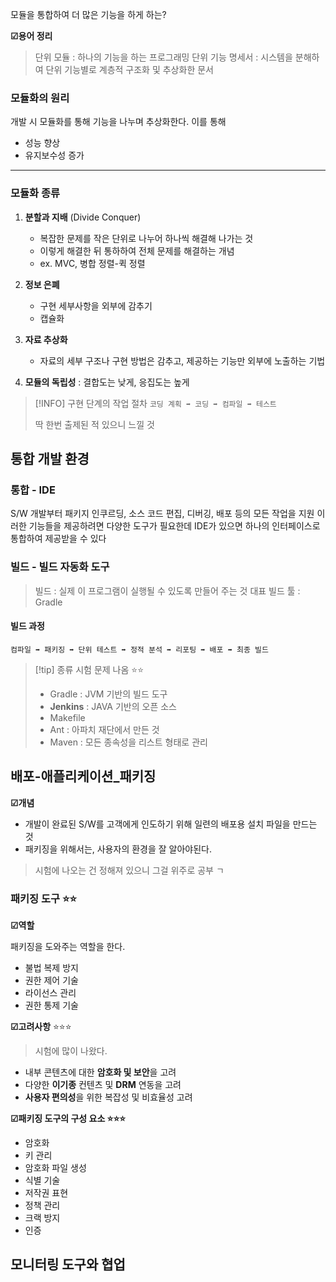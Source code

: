 
모듈을 통합하여 더 많은 기능을 하게 하는?

**☑용어 정리** 
> 단위 모듈 : 하나의 기능을 하는 프로그래밍 
> 단위 기능 명세서 : 시스템을 분해하여 단위 기능별로 계층적 구조화 및 추상화한 문서

### 모듈화의 원리 
개발 시 모듈화를 통해 기능을 나누며 추상화한다.
이를 통해
- 성능 향상
- 유지보수성 증가

---
### 모듈화 종류 
1. **분할과 지배** (Divide Conquer)
	- 복잡한 문제를 작은 단위로 나누어 하나씩 해결해 나가는 것 
	- 이렇게 해결한 뒤 통하하여 전체 문제를 해결하는 개념 
	- ex. MVC, 병합 정렬-퀵 정렬 
	  
2. **정보 은폐**
	 - 구현 세부사항을 외부에 감추기 
	 - 캡슐화 
	 
3. **자료 추상화** 
	- 자료의 세부 구조나 구현 방법은 감추고, 제공하는 기능만 외부에 노출하는 기법 
	  
4. **모듈의 독립성** : 결합도는 낮게, 응집도는 높게 

> [!INFO] 구현 단계의 작업 절차 
> `코딩 계획 ➡ 코딩 ➡ 컴파일 ➡ 테스트 `
> 
> 딱 한번 출제된 적 있으니 느낄 것 


## 통합 개발 환경 

### 통합 - IDE 
S/W 개발부터 패키지 인쿠르딩, 소스 코드 편집, 디버깅, 배포 등의 모든 작업을 지원 
이러한 기능들을 제공하려면 다양한 도구가 필요한데 IDE가 있으면 하나의 인터페이스로 통합하여 제공받을 수 있다

### 빌드 - 빌드 자동화 도구 
> 빌드 : 실제 이 프로그램이 실행될 수 있도록 만들어 주는 것 
> 대표 빌드 툴 : Gradle

#### 빌드 과정 
`컴파일 ➡ 패키징 ➡ 단위 테스트 ➡ 정적 분석 ➡ 리포팅 ➡ 배포 ➡ 최종 빌드`

>[!tip] 종류 시험 문제 나옴 ⭐⭐
>- Gradle : JVM 기반의 빌드 도구
>- **Jenkins** : JAVA 기반의 오픈 소스 
>- Makefile
>- Ant : 아파치 재단에서 만든 것 
>- Maven : 모든 종속성을 리스트 형태로 관리 
>
 

## 배포-애플리케이션_패키징


**☑개념** 
- 개발이 완료된 S/W를 고객에게 인도하기 위해 일련의 배포용 설치 파일을 만드는 것
- 패키징을 위해서는, 사용자의 환경을 잘 알아야된다.

> 시험에 나오는 건 정해져 있으니 그걸 위주로 공부 ㄱ 


### 패키징 도구  ⭐⭐

**☑역할** 

패키징을 도와주는 역할을 한다.
- 불법 복제 방지
- 권한 제어 기술
- 라이선스 관리
- 권한 통제 기술 

 
**☑고려사항** ⭐⭐⭐

 > 시험에 많이 나왔다.
- 내부 콘텐츠에 대한 **암호화 및 보안**을 고려
- 다양한 **이기종** 컨텐츠 및 **DRM** 연동을 고려 
- **사용자 편의성**을 위한 복잡성 및 비효율성 고려 

**☑패키징 도구의 구성 요소 ⭐⭐⭐**

- 암호화
- 키 관리
- 암호화 파일 생성 
- 식별 기술
- 저작권 표현 
- 정책 관리
- 크랙 방지
- 인증 


## 모니터링 도구와 협업 
